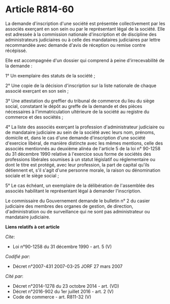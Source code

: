 # Article R814-60

La demande d'inscription d'une société est présentée collectivement par les associés exerçant en son sein ou par le
représentant légal de la société. Elle est adressée à la commission nationale d'inscription et de discipline des
administrateurs judiciaires ou à celle des mandataires judiciaires par lettre recommandée avec demande d'avis de réception ou
remise contre récépissé. 

Elle est accompagnée d'un dossier qui comprend à peine d'irrecevabilité de la demande : 

1° Un exemplaire des statuts de la société ; 

2° Une copie de la décision d'inscription sur la liste nationale de chaque associé exerçant en son sein ; 

3° Une attestation du greffier du tribunal de commerce du lieu du siège social, constatant le dépôt au greffe de la demande
et des pièces nécessaires à l'immatriculation ultérieure de la société au registre du commerce et des sociétés ; 

4° La liste des associés exerçant la profession d'administrateur judiciaire ou de mandataire judiciaire au sein de la société
avec leurs nom, prénoms, domicile et, dans le cas d'une demande d'inscription d'une société d'exercice libéral, de manière
distincte avec les mêmes mentions, celle des associés mentionnés au deuxième alinéa de l'article 5 de la loi n° 90-1258 du 31
décembre 1990 relative à l'exercice sous forme de sociétés des professions libérales soumises à un statut législatif ou
réglementaire ou dont le titre est protégé, avec leur profession, la part de capital qu'ils détiennent et, s'il s'agit d'une
personne morale, la raison ou dénomination sociale et le siège social ; 

5° Le cas échéant, un exemplaire de la délibération de l'assemblée des associés habilitant le représentant légal à demander
l'inscription. 

Le commissaire du Gouvernement demande le bulletin n° 2 du casier judiciaire des membres des organes de gestion, de
direction, d'administration ou de surveillance qui ne sont pas administrateur ou mandataire judiciaire.

**Liens relatifs à cet article**

_Cite_:

  - Loi n°90-1258 du 31 décembre 1990 - art. 5 (V)

_Codifié par_:

  - Décret n°2007-431 2007-03-25 JORF 27 mars 2007

_Cité par_:

  - Décret n°2014-1278 du 23 octobre 2014 - art. (VD)
  - Décret n°2016-902 du 1er juillet 2016 - art. 2 (V)
  - Code de commerce - art. R811-32 (V)

